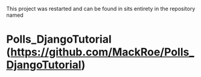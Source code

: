 This project was restarted and can be found in sits
entirety in the repository named
# Polls_DjangoTutorial (https://github.com/MackRoe/Polls_DjangoTutorial)
